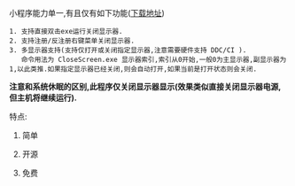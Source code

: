 小程序能力单一,有且仅有如下功能([下载地址](https://github.com/pedoc/CloseScreen/releases/))

```
1. 支持直接双击exe运行关闭显示器.
2. 支持注册/反注册右键菜单关闭显示器.
3. 多显示器支持(支持仅打开或关闭指定显示器,注意需要硬件支持 DDC/CI ).
   命令用法为 CloseScreen.exe 显示器索引,索引从0开始,一般0为主显示器,副显示器为1,以此类推.如果指定显示器已经关闭,则会自动打开,如果当前是打开状态则会关闭.
```

**注意和系统休眠的区别,此程序仅关闭显示器显示(效果类似直接关闭显示器电源,但主机将继续运行).**

特点:

1. 简单

2. 开源

3. 免费
